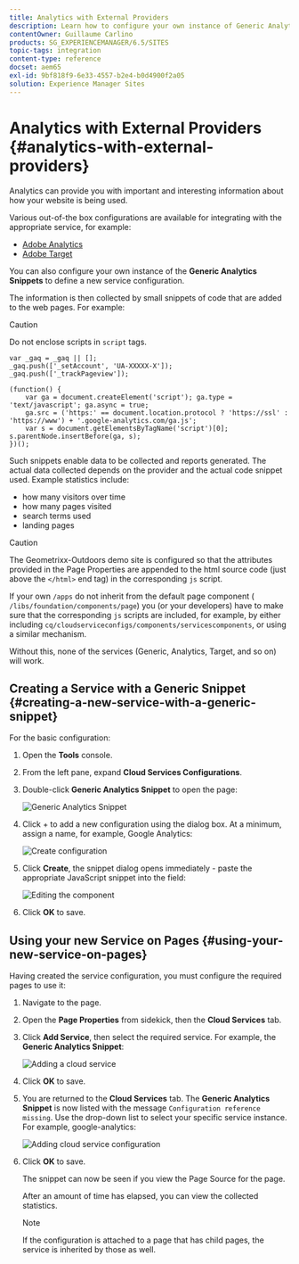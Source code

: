 ```yaml
---
title: Analytics with External Providers
description: Learn how to configure your own instance of Generic Analytics Snippets to define a new service configuration.
contentOwner: Guillaume Carlino
products: SG_EXPERIENCEMANAGER/6.5/SITES
topic-tags: integration
content-type: reference
docset: aem65
exl-id: 9bf818f9-6e33-4557-b2e4-b0d4900f2a05
solution: Experience Manager Sites
---
```


# Analytics with External Providers {#analytics-with-external-providers}

Analytics can provide you with important and interesting information about how your website is being used.

Various out-of-the box configurations are available for integrating with the appropriate service, for example:

* [Adobe Analytics](/help/sites-administering/adobeanalytics.md)
* [Adobe Target](/help/sites-administering/target.md)

You can also configure your own instance of the **Generic Analytics Snippets** to define a new service configuration.

The information is then collected by small snippets of code that are added to the web pages. For example:

>[!CAUTION]
>
>Do not enclose scripts in `script` tags.

```
var _gaq = _gaq || [];
_gaq.push(['_setAccount', 'UA-XXXXX-X']);
_gaq.push(['_trackPageview']);

(function() {
    var ga = document.createElement('script'); ga.type = 'text/javascript'; ga.async = true;
    ga.src = ('https:' == document.location.protocol ? 'https://ssl' : 'https://www') + '.google-analytics.com/ga.js';
    var s = document.getElementsByTagName('script')[0]; s.parentNode.insertBefore(ga, s);
})();
```

Such snippets enable data to be collected and reports generated. The actual data collected depends on the provider and the actual code snippet used. Example statistics include:

* how many visitors over time
* how many pages visited
* search terms used
* landing pages

>[!CAUTION]
>
>The Geometrixx-Outdoors demo site is configured so that the attributes provided in the Page Properties are appended to the html source code (just above the `</html>` end tag) in the corresponding `js` script.
>
>If your own `/apps` do not inherit from the default page component ( `/libs/foundation/components/page`) you (or your developers) have to make sure that the corresponding `js` scripts are included, for example, by either including `cq/cloudserviceconfigs/components/servicescomponents`, or using a similar mechanism.
>
>Without this, none of the services (Generic, Analytics, Target, and so on) will work.

## Creating a Service with a Generic Snippet {#creating-a-new-service-with-a-generic-snippet}

For the basic configuration:

1. Open the **Tools** console.
1. From the left pane, expand **Cloud Services Configurations**.
1. Double-click **Generic Analytics Snippet** to open the page:

   ![Generic Analytics Snippet](assets/analytics_genericoverview.png)

1. Click + to add a new configuration using the dialog box. At a minimum, assign a name, for example, Google Analytics:

   ![Create configuration](assets/analytics_addconfig.png)

1. Click **Create**, the snippet dialog opens immediately - paste the appropriate JavaScript snippet into the field:

   ![Editing the component](assets/analytics_snippet.png)

1. Click **OK** to save.

## Using your new Service on Pages {#using-your-new-service-on-pages}

Having created the service configuration, you must configure the required pages to use it:

1. Navigate to the page.
1. Open the **Page Properties** from sidekick, then the **Cloud Services** tab.
1. Click **Add Service**, then select the required service. For example, the **Generic Analytics Snippet**:

   ![Adding a cloud service](assets/analytics_selectservice.png)

1. Click **OK** to save.
1. You are returned to the **Cloud Services** tab. The **Generic Analytics Snippet** is now listed with the message `Configuration reference missing`. Use the drop-down list to select your specific service instance. For example, google-analytics:

   ![Adding cloud service configuration](assets/analytics_selectspecificservice.png)

1. Click **OK** to save.

   The snippet can now be seen if you view the Page Source for the page.

   After an amount of time has elapsed, you can view the collected statistics.

   >[!NOTE]
   >
   >If the configuration is attached to a page that has child pages, the service is inherited by those as well.
